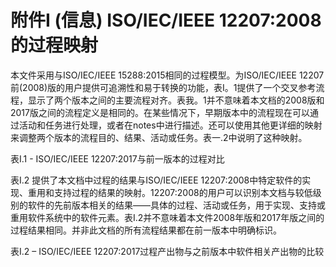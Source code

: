 # 附件I (信息) ISO/IEC/IEEE 12207:2008的过程映射

本文件采用与ISO/IEC/IEEE 15288:2015相同的过程模型。为ISO/IEC/IEEE 12207前(2008)版的用户提供可追溯性和易于转换的功能，表I。1提供了一个交叉参考流程，显示了两个版本之间的主要流程对齐。表我。1并不意味着本文档的2008版和2017版之间的流程定义是相同的。在某些情况下，早期版本中的流程现在可以通过活动和任务进行处理，或者在notes中进行描述。还可以使用其他更详细的映射来调整两个版本的流程目的、结果、活动或任务。表一.2中说明了这种映射。

表I.1 - ISO/IEC/IEEE 12207:2017与前一版本的过程对比


表I.2 提供了本文档中过程的结果与ISO/IEC/IEEE 12207:2008中特定软件的实现、重用和支持过程的结果的映射。12207:2008的用户可以识别本文档与较低级别的软件的先前版本相关的结果——具体的过程、活动或任务，用于实现、支持或重用软件系统中的软件元素。表I.2并不意味着本文件2008年版和2017年版之间的过程结果相同。并非此文档的所有流程结果都在前一版本中明确标识。

表I.2 – ISO/IEC/IEEE 12207:2017过程产出物与之前版本中软件相关产出物的比较
